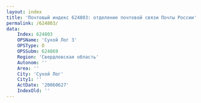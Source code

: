 ```yaml
---
layout: index
title: 'Почтовый индекс 624803: отделение почтовой связи Почты России'
permalink: /624803/
data:
    Index: 624803
    OPSName: 'Сухой Лог 3'
    OPSType: О
    OPSSubm: 624869
    Region: 'Свердловская область'
    Autonom: ''
    Area: ''
    City: 'Сухой Лог'
    City1: ''
    ActDate: '20060627'
    IndexOld: ''
---
```

